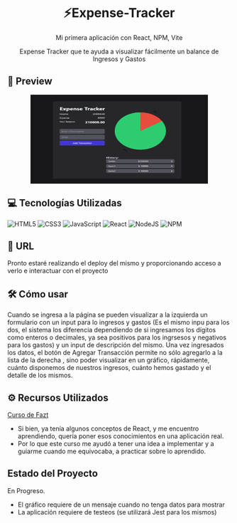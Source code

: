## <h1 align="center">⚡Expense-Tracker</h1> 
<p align="center">Mi primera aplicación con React, NPM, Vite</p> 
<p align="center">Expense Tracker que te ayuda a visualizar fácilmente un balance de Ingresos y Gastos</p>


## 💟 Preview
  <div style="display: flex; justify-content: center; margin: 30">
   <img src="Screenshot_2.png" width="400" height="200" alt="" >
  </div>

## 💻 Tecnologías Utilizadas 
![HTML5](https://img.shields.io/badge/html5-%23E34F26.svg?style=for-the-badge&logo=html5&logoColor=white)
![CSS3](https://img.shields.io/badge/css3-%231572B6.svg?style=for-the-badge&logo=css3&logoColor=white)
![JavaScript](https://img.shields.io/badge/javascript-%23323330.svg?style=for-the-badge&logo=javascript&logoColor=%23F7DF1E)
![React](https://img.shields.io/badge/react-%2320232a.svg?style=for-the-badge&logo=react&logoColor=%2361DAFB)
![NodeJS](https://img.shields.io/badge/node.js-6DA55F?style=for-the-badge&logo=node.js&logoColor=white)
![NPM](https://img.shields.io/badge/NPM-%23000000.svg?style=for-the-badge&logo=npm&logoColor=white)

## 🌼 URL 
Pronto estaré realizando el deploy del mismo y proporcionando acceso a verlo e interactuar con el proyecto

## 🛠 Cómo usar
Cuando se ingresa a la página se pueden visualizar a la izquierda un formulario con un input para lo ingresos y gastos (Es el mismo inpu para los dos, el sistema los diferencia dependiendo de si ingresamos los dígitos como enteros o decimales, ya sea positivos para los ingrsesos y negativos para los gastos) y un input de descripción del mismo. Una vez ingresados los datos, el botón de Agregar Transacción permite no sólo agregarlo a la lista de la derecha , sino poder visualizar en un gráfico, rápidamente, cuánto disponemos de nuestros ingresos, cuánto hemos gastado y el detalle de los mismos.  

## ⚙ Recursos Utilizados
<a href="https://www.youtube.com/watch?v=zN6xXtHww54" target="_blank">Curso de Fazt</a>
- Si bien, ya tenía algunos conceptos de React, y me encuentro aprendiendo, quería poner esos conocimientos en una aplicación real.
- Por lo que este curso me ayudó a tener una idea a implementar y a guiarme cuando me equivocaba, a practicar sobre lo aprendido.

## Estado del Proyecto
 En Progreso.
 - El gráfico requiere de un mensaje cuando no tenga datos para mostrar
 - La aplicación requiere de testeos (se utilizará Jest para los mismos)

